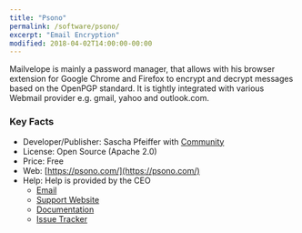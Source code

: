 ```yaml
---
title: "Psono"
permalink: /software/psono/
excerpt: "Email Encryption"
modified: 2018-04-02T14:00:00-00:00
---
```


Mailvelope is mainly a password manager, that allows with his browser extension for Google Chrome and Firefox to encrypt and decrypt messages based on the OpenPGP standard. It is tightly integrated with various Webmail provider e.g. gmail, yahoo and outlook.com.

### Key Facts

* Developer/Publisher: Sascha Pfeiffer with [Community](https://gitlab.com/groups/psono/-/group_members)
* License: Open Source (Apache 2.0)
* Price: Free
* Web: [https://psono.com/](https://psono.com/)
* Help: Help is provided by the CEO
	* [Email](mailto:support@psono.com)
	* [Support Website](https://support.psono.com)
	* [Documentation](https://doc.psono.com/)
	* [Issue Tracker](https://gitlab.com/psono/psono-client/issues)